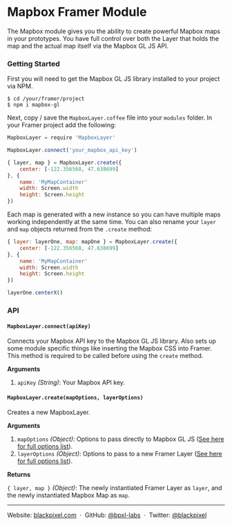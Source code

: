 # Mapbox Framer Module

The Mapbox module gives you the ability to create powerful Mapbox maps in your prototypes. You have full control over both the Layer that holds the map and the actual map itself via the Mapbox GL JS API.

### Getting Started

First you will need to get the Mapbox GL JS library installed to your project via NPM.

```
$ cd /your/framer/project
$ npm i mapbox-gl
```

Next, copy / save the `MapboxLayer.coffee` file into your `modules` folder. In your Framer project add the following:

```javascript
MapboxLayer = require 'MapboxLayer'

MapboxLayer.connect('your_mapbox_api_key')

{ layer, map } = MapboxLayer.create({
	center: [-122.356568, 47.638699]
}, {
	name: 'MyMapContainer'
	width: Screen.width
	height: Screen.height
})
```

Each map is generated with a new instance so you can have multiple maps working independently at the same time. You can also rename your `layer` and `map` objects returned from the `.create` method:

```javascript
{ layer: layerOne, map: mapOne } = MapboxLayer.create({
	center: [-122.356568, 47.638699]
}, {
	name: 'MyMapContainer'
	width: Screen.width
	height: Screen.height
})

layerOne.centerX()
```

### API

#### `MapboxLayer.connect(apiKey)`

Connects your Mapbox API key to the Mapbox GL JS library. Also sets up some module specific things like inserting the Mapbox CSS into Framer. This method is required to be called before using the `create` method.

**Arguments**

1. `apiKey` _(String)_: Your Mapbox API key.

#### `MapboxLayer.create(mapOptions, layerOptions)`

Creates a new MapboxLayer.

**Arguments**

1. `mapOptions` _(Object)_: Options to pass directly to Mapbox GL JS ([See here for full options list](https://www.mapbox.com/mapbox-gl-js/api/#Map)).
2. `layerOptions` _(Object)_: Options to pass to a new Framer Layer ([See here for full options list](http://framerjs.com/docs/#layer.layer)).

**Returns**

`{ layer, map }` _(Object)_: The newly instantiated Framer Layer as `layer`, and the newly instantiated Mapbox Map as `map`.

---

Website: [blackpixel.com](https://blackpixel.com) &nbsp;&middot;&nbsp;
GitHub: [@bpxl-labs](https://github.com/bpxl-labs/) &nbsp;&middot;&nbsp;
Twitter: [@blackpixel](https://twitter.com/blackpixel)
